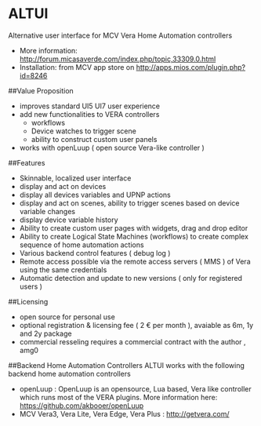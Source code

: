 # ALTUI

Alternative user interface for MCV Vera Home Automation controllers
- More information: http://forum.micasaverde.com/index.php/topic,33309.0.html
- Installation: from MCV app store on http://apps.mios.com/plugin.php?id=8246

##Value Proposition
  - improves standard UI5 UI7 user experience
  - add new functionalities to VERA controllers
    - workflows
    - Device watches to trigger scene
    - ability to construct custom user panels
  - works with openLuup ( open source Vera-like controller ) 

##Features
- Skinnable, localized user interface
- display and act on devices
- display all devices variables and UPNP actions
- display and act on scenes, ability to trigger scenes based on device variable changes
- display device variable history
- Ability to create custom user pages with widgets, drag and drop editor
- Ability to create Logical State Machines (workflows) to create complex sequence of home automation actions
- Various backend control features ( debug log )
- Remote access possible via the remote access servers ( MMS ) of Vera using the same credentials
- Automatic detection and update to new versions ( only for registered users )
 
##Licensing
- open source for personal use
- optional registration & licensing fee ( 2 € per month ), avaiable as 6m, 1y and 2y package
- commercial resseling requires a commercial contract with the author , amg0

##Backend Home Automation Controllers
ALTUI works with the following backend home automation controllers
- openLuup : OpenLuup is an opensource, Lua based, Vera like controller which runs most of the VERA plugins. More information here: https://github.com/akbooer/openLuup
- MCV Vera3, Vera Lite, Vera Edge, Vera Plus : http://getvera.com/
